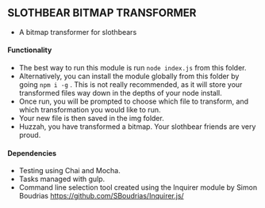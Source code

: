 ## SLOTHBEAR BITMAP TRANSFORMER
* A bitmap transformer for slothbears

#### Functionality
* The best way to run this module is run ``` node index.js ``` from this folder.
* Alternatively, you can install the module globally from this folder by going ``` npm i -g ``` .  This is not really recommended, as it will store your transformed files way down in the depths of your node install.
* Once run, you will be prompted to choose which file to transform, and which transformation you would like to run.
* Your new file is then saved in the img folder.
* Huzzah, you have transformed a bitmap.  Your slothbear friends are very proud.

#### Dependencies
* Testing using Chai and Mocha.
* Tasks managed with gulp.
* Command line selection tool created using the Inquirer module by Simon Boudrias https://github.com/SBoudrias/Inquirer.js/
